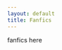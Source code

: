 ```yaml
---
layout: default
title: Fanfics
---
```

<section class="msetup mcontent">
    <div class="col">
        fanfics here
    </div>
</section>